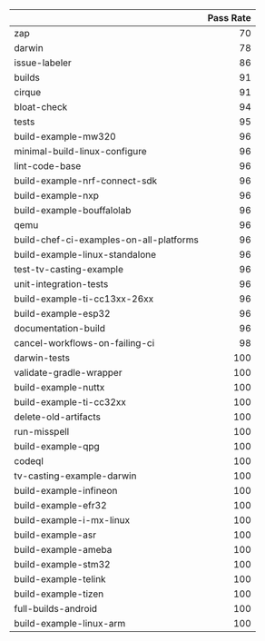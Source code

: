 |                                         |   Pass Rate |
|:----------------------------------------|------------:|
| zap                                     |          70 |
| darwin                                  |          78 |
| issue-labeler                           |          86 |
| builds                                  |          91 |
| cirque                                  |          91 |
| bloat-check                             |          94 |
| tests                                   |          95 |
| build-example-mw320                     |          96 |
| minimal-build-linux-configure           |          96 |
| lint-code-base                          |          96 |
| build-example-nrf-connect-sdk           |          96 |
| build-example-nxp                       |          96 |
| build-example-bouffalolab               |          96 |
| qemu                                    |          96 |
| build-chef-ci-examples-on-all-platforms |          96 |
| build-example-linux-standalone          |          96 |
| test-tv-casting-example                 |          96 |
| unit-integration-tests                  |          96 |
| build-example-ti-cc13xx-26xx            |          96 |
| build-example-esp32                     |          96 |
| documentation-build                     |          96 |
| cancel-workflows-on-failing-ci          |          98 |
| darwin-tests                            |         100 |
| validate-gradle-wrapper                 |         100 |
| build-example-nuttx                     |         100 |
| build-example-ti-cc32xx                 |         100 |
| delete-old-artifacts                    |         100 |
| run-misspell                            |         100 |
| build-example-qpg                       |         100 |
| codeql                                  |         100 |
| tv-casting-example-darwin               |         100 |
| build-example-infineon                  |         100 |
| build-example-efr32                     |         100 |
| build-example-i-mx-linux                |         100 |
| build-example-asr                       |         100 |
| build-example-ameba                     |         100 |
| build-example-stm32                     |         100 |
| build-example-telink                    |         100 |
| build-example-tizen                     |         100 |
| full-builds-android                     |         100 |
| build-example-linux-arm                 |         100 |